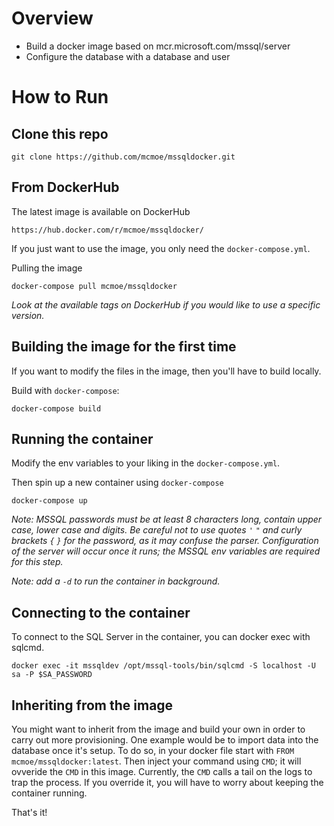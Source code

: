# Overview

- Build a docker image based on mcr.microsoft.com/mssql/server
- Configure the database with a database and user

# How to Run

## Clone this repo

```
git clone https://github.com/mcmoe/mssqldocker.git
```

## From DockerHub

The latest image is available on DockerHub

```
https://hub.docker.com/r/mcmoe/mssqldocker/
```

If you just want to use the image, you only need the `docker-compose.yml`.

Pulling the image

```
docker-compose pull mcmoe/mssqldocker
```

_Look at the available tags on DockerHub if you would like to use a specific version._

## Building the image for the first time

If you want to modify the files in the image, then you'll have to build locally.

Build with `docker-compose`:

```
docker-compose build
```

## Running the container

Modify the env variables to your liking in the `docker-compose.yml`.

Then spin up a new container using `docker-compose`

```
docker-compose up
```

_Note: MSSQL passwords must be at least 8 characters long, contain upper case, lower case and digits. Be careful not to use quotes `'` `"` and curly brackets `{` `}` for the password, as it may confuse the parser.
Configuration of the server will occur once it runs; the MSSQL env variables are required for this step._

_Note: add a `-d` to run the container in background._

## Connecting to the container

To connect to the SQL Server in the container, you can docker exec with sqlcmd.

```
docker exec -it mssqldev /opt/mssql-tools/bin/sqlcmd -S localhost -U sa -P $SA_PASSWORD
```

## Inheriting from the image

You might want to inherit from the image and build your own in order to carry out more provisioning.
One example would be to import data into the database once it's setup.
To do so, in your docker file start with `FROM mcmoe/mssqldocker:latest`.
Then inject your command using `CMD`; it will ovveride the `CMD` in this image.
Currently, the `CMD` calls a tail on the logs to trap the process.
If you override it, you will have to worry about keeping the container running.

That's it!
